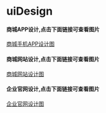 # uiDesign
<h4>商城APP设计,点击下面链接可查看图片</h4>
<div><a href="https://husiyan.github.io/uiDesign/appShooping/index.html">商城手机APP设计图</a></div>
<h4>商城网站设计,点击下面链接可查看图片</h4>
<div><a href="https://husiyan.github.io/uiDesign/shangcheng/index1.html">商城网站设计图</a></div>
<h4>企业官网设计,点击下面链接可查看图片</h4>
<div><a href="https://husiyan.github.io/uiDesign/qiyeguanwang/index.html">企业官网设计图</a></div>
